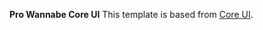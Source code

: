 **Pro Wannabe Core UI**
This template is based from [Core UI](https://github.com/coreui/coreui-free-bootstrap-admin-template).